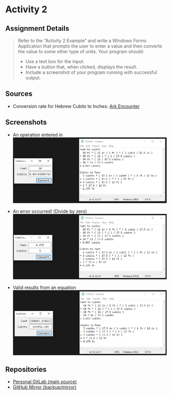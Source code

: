 # Activity 2

## Assignment Details

> Refer to the “Activity 2 Example” and write a Windows Forms Application that prompts the user to enter a value and then converts the value to some other type of units. Your program should:
> - Use a text box for the input.
> - Have a button that, when clicked, displays the result.
> - Include a screenshot of your program running with successful output.

## Sources

- Conversion rate for Hebrew Cubits to Inches: [Ark Encounter](https://arkencounter.com/noahs-ark/cubit/)

## Screenshots

- An operation entered in
![An operation entered in](./ss1.png)

- An error occurred! (Divide by zero)
![An error occurred! (Divide by zero)](./ss2.png)

- Valid results from an equation
![Valid results from an equation](./ss3.png)

## Repositories

- [Personal GitLab (main source)](https://gitlab.scoutchorton.io/gcu/cst-150/-/tree/master/Activity2)
- [GitHub Mirror (backup/mirror)](https://github.com/scoutchorton/cst-150/tree/master/Activity2)